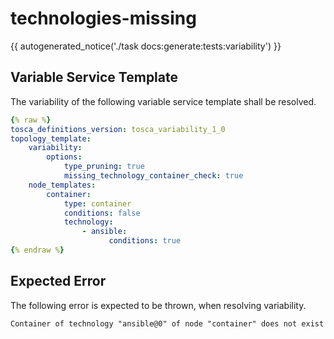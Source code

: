 # technologies-missing

{{ autogenerated_notice('./task docs:generate:tests:variability') }}


## Variable Service Template

The variability of the following variable service template shall be resolved.

```yaml linenums="1"
{% raw %}
tosca_definitions_version: tosca_variability_1_0
topology_template:
    variability:
        options:
            type_pruning: true
            missing_technology_container_check: true
    node_templates:
        container:
            type: container
            conditions: false
            technology:
                - ansible:
                      conditions: true
{% endraw %}
```





## Expected Error

The following error is expected to be thrown, when resolving variability.

```text linenums="1"
Container of technology "ansible@0" of node "container" does not exist
```
